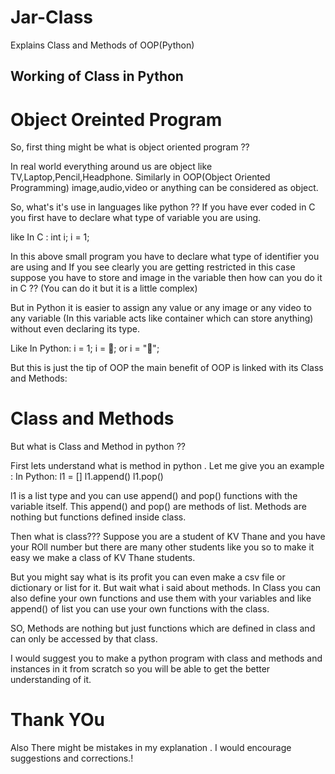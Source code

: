# Jar-Class
Explains Class and Methods of OOP(Python)


## Working of Class in Python ##

# Object Oreinted Program #

So, first thing might be what is object oriented program ??

In real world everything around us are object like TV,Laptop,Pencil,Headphone.
Similarly in OOP(Object Oriented Programming) image,audio,video or anything can be considered as object.

So, what's it's use in languages like python ??
If you have ever coded in C you first have to declare what type of variable you are using.

like In C :
    int i;
    i = 1;

In this above small program you have to declare what type of identifier you are using
and If you see clearly you are getting restricted in this case suppose you have to store
and image in the variable then how can you do it in C ?? (You can do it but it is a little complex)

But in Python it is easier to assign any value or any image or any video to any variable (In this variable acts like container which
can store anything) without even declaring its type.

Like In Python:
    i = 1;
    i = 🍪;
    or i = "🍪";

But this is just the tip of OOP the main benefit of OOP is linked with its Class and Methods:

# Class and Methods #

But what is Class and Method in python ??

First lets understand what is method in python .
Let me give you an example :
    In Python:
        l1 = []
        l1.append()
        l1.pop()

l1 is a list type and you can use append() and pop() functions with the variable itself.
This append() and pop() are methods of list.
Methods are nothing but functions defined inside class.

Then what is class???
Suppose you are a student of KV Thane and you have your ROll number but there are many other
students like you so to make it  easy we make a class of KV Thane students.

But you might say what is its profit you can even make a csv file or dictionary or list for it.
But wait what i said about methods.
In Class you can also define your own functions and use them with your variables and like append() of list
you can use your own functions with the class.

SO, Methods are nothing but just functions which are defined in class and can only be accessed by that class.

I would suggest you to make a python program with class and methods and instances in it from scratch so
you will be able to get the better understanding of it.


# Thank YOu #
Also There might be mistakes in my explanation .
I would encourage suggestions and corrections.!

